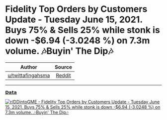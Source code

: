 Fidelity Top Orders by Customers Update - Tuesday June 15, 2021. Buys 75% & Sells 25% while stonk is down -$6.94 (-3.0248 %) on 7.3m volume. 🎶Buyin' The Dip🎶
===============================================================================================================================================================

| Author      | Source | 
|  :----:     |    :----:   |        
| [u/twittafingahsma](https://www.reddit.com/user/twittafingahsma/) | [Reddit](https://www.reddit.com/r/DDintoGME/comments/o0xaga/fidelity_top_orders_by_customers_update_tuesday/) |

---

[𝗗𝗮𝘁𝗮](https://www.reddit.com/r/DDintoGME/search?q=flair_name%3A%22%F0%9D%97%97%F0%9D%97%AE%F0%9D%98%81%F0%9D%97%AE%22&restrict_sr=1)

[![r/DDintoGME - Fidelity Top Orders by Customers Update - Tuesday June 15, 2021. Buys 75% & Sells 25% while stonk is down -$6.94 (-3.0248 %) on 7.3m volume. 🎶Buyin' The Dip🎶](https://i.redd.it/uyije36a9k571.png)](https://i.redd.it/uyije36a9k571.png)
